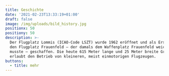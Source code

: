 ```yaml
---
title: Geschichte
date: '2021-02-23T13:33:19+01:00'
draft: false
image: /img/uploads/bild_history.jpg
positionx: 50
positiony: 50
description: >-
  Der Flugplatz Lommis (ICAO-Code LSZT) wurde 1962 eröffnet und als Ersatz für
  den Flugplatz Frauenfeld – der damals dem Waffenplatz Frauenfeld weichen
  musste – geschaffen. Die heute 615 Meter lange und 25 Meter breite Graspiste
  erlaubt den Betrieb von kleineren, meist ein­motorigen Flugzeugen.
buttons:
  - title: mehr
---
```


